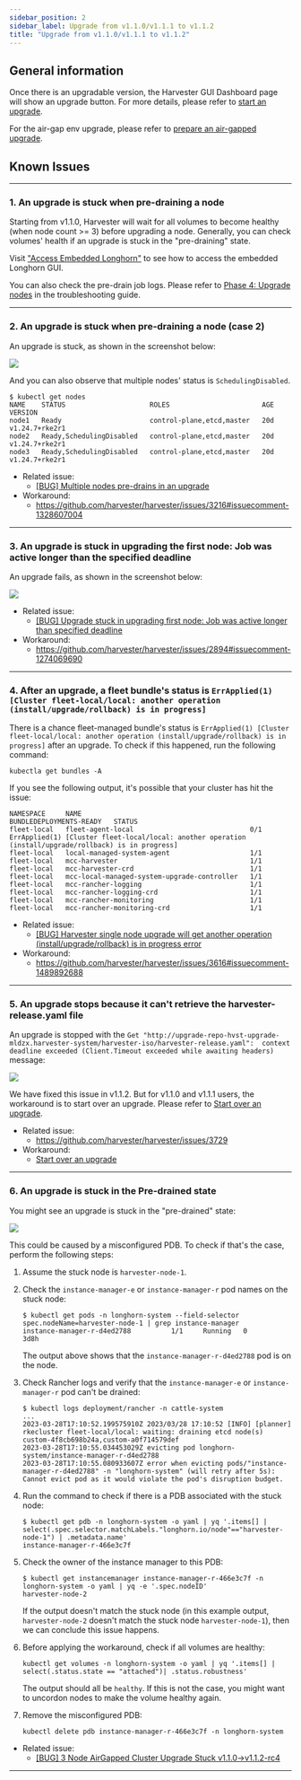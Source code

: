 ```yaml
---
sidebar_position: 2
sidebar_label: Upgrade from v1.1.0/v1.1.1 to v1.1.2
title: "Upgrade from v1.1.0/v1.1.1 to v1.1.2"
---
```




## General information

Once there is an upgradable version, the Harvester GUI Dashboard page will show an upgrade button. For more details, please refer to [start an upgrade](./automatic.md#start-an-upgrade).

For the air-gap env upgrade, please refer to [prepare an air-gapped upgrade](./automatic.md#prepare-an-air-gapped-upgrade).


## Known Issues

---

### 1. An upgrade is stuck when pre-draining a node

Starting from v1.1.0, Harvester will wait for all volumes to become healthy (when node count >= 3) before upgrading a node. Generally, you can check volumes' health if an upgrade is stuck in the "pre-draining" state.

Visit ["Access Embedded Longhorn"](../troubleshooting/harvester.md#access-embedded-rancher-and-longhorn-dashboards) to see how to access the embedded Longhorn GUI.

You can also check the pre-drain job logs. Please refer to [Phase 4: Upgrade nodes](./troubleshooting.md#phase-4-upgrade-nodes) in the troubleshooting guide.

---

### 2. An upgrade is stuck when pre-draining a node (case 2)

An upgrade is stuck, as shown in the screenshot below:

![](/img/v1.2/upgrade/known_issues/3216-stuck-pre-drain.png)

And you can also observe that multiple nodes' status is `SchedulingDisabled`.

```
$ kubectl get nodes
NAME    STATUS                     ROLES                       AGE   VERSION
node1   Ready                      control-plane,etcd,master   20d   v1.24.7+rke2r1
node2   Ready,SchedulingDisabled   control-plane,etcd,master   20d   v1.24.7+rke2r1
node3   Ready,SchedulingDisabled   control-plane,etcd,master   20d   v1.24.7+rke2r1
```

- Related issue:
  - [[BUG] Multiple nodes pre-drains in an upgrade](https://github.com/harvester/harvester/issues/3216)
- Workaround:
  - https://github.com/harvester/harvester/issues/3216#issuecomment-1328607004

---

### 3. An upgrade is stuck in upgrading the first node: Job was active longer than the specified deadline

An upgrade fails, as shown in the screenshot below:

![](/img/v1.2/upgrade/known_issues/2894-deadline.png)


- Related issue:
  - [[BUG] Upgrade stuck in upgrading first node: Job was active longer than specified deadline](https://github.com/harvester/harvester/issues/2894)
- Workaround:
  - https://github.com/harvester/harvester/issues/2894#issuecomment-1274069690


---

### 4. After an upgrade, a fleet bundle's status is `ErrApplied(1) [Cluster fleet-local/local: another operation (install/upgrade/rollback) is in progress]`

There is a chance fleet-managed bundle's status is `ErrApplied(1) [Cluster fleet-local/local: another operation (install/upgrade/rollback) is in progress]` after an upgrade. To check if this happened, run the following command:

```
kubectla get bundles -A
```

If you see the following output, it's possible that your cluster has hit the issue:

```
NAMESPACE     NAME                                          BUNDLEDEPLOYMENTS-READY   STATUS
fleet-local   fleet-agent-local                             0/1                       ErrApplied(1) [Cluster fleet-local/local: another operation (install/upgrade/rollback) is in progress]
fleet-local   local-managed-system-agent                    1/1
fleet-local   mcc-harvester                                 1/1
fleet-local   mcc-harvester-crd                             1/1
fleet-local   mcc-local-managed-system-upgrade-controller   1/1
fleet-local   mcc-rancher-logging                           1/1
fleet-local   mcc-rancher-logging-crd                       1/1
fleet-local   mcc-rancher-monitoring                        1/1
fleet-local   mcc-rancher-monitoring-crd                    1/1
```


- Related issue:
  - [[BUG] Harvester single node upgrade will get another operation (install/upgrade/rollback) is in progress error](https://github.com/harvester/harvester/issues/3616)
- Workaround:
  - https://github.com/harvester/harvester/issues/3616#issuecomment-1489892688


---

### 5. An upgrade stops because it can't retrieve the harvester-release.yaml file

An upgrade is stopped with the `Get "http://upgrade-repo-hvst-upgrade-mldzx.harvester-system/harvester-iso/harvester-release.yaml": 
context deadline exceeded (Client.Timeout exceeded while awaiting headers)` message:

![](/img/v1.2/upgrade/known_issues/3729-error.png)

We have fixed this issue in v1.1.2. But for v1.1.0 and v1.1.1 users, the workaround is to start over an upgrade. Please refer to [Start over an upgrade](./troubleshooting.md#start-over-an-upgrade).


- Related issue:
  - https://github.com/harvester/harvester/issues/3729
- Workaround:
  - [Start over an upgrade](./troubleshooting.md#start-over-an-upgrade)

---

### 6. An upgrade is stuck in the Pre-drained state

You might see an upgrade is stuck in the "pre-drained" state:

![](/img/v1.2/upgrade/known_issues/3730-stuck.png)

This could be caused by a misconfigured PDB. To check if that's the case, perform the following steps:

1. Assume the stuck node is `harvester-node-1`.
1. Check the `instance-manager-e` or `instance-manager-r` pod names on the stuck node:

    ```
    $ kubectl get pods -n longhorn-system --field-selector spec.nodeName=harvester-node-1 | grep instance-manager
    instance-manager-r-d4ed2788          1/1     Running   0              3d8h
    ```

    The output above shows that the `instance-manager-r-d4ed2788` pod is on the node. 

1. Check Rancher logs and verify that the `instance-manager-e` or `instance-manager-r` pod can't be drained:

    ```
    $ kubectl logs deployment/rancher -n cattle-system
    ...
    2023-03-28T17:10:52.199575910Z 2023/03/28 17:10:52 [INFO] [planner] rkecluster fleet-local/local: waiting: draining etcd node(s) custom-4f8cb698b24a,custom-a0f714579def
    2023-03-28T17:10:55.034453029Z evicting pod longhorn-system/instance-manager-r-d4ed2788
    2023-03-28T17:10:55.080933607Z error when evicting pods/"instance-manager-r-d4ed2788" -n "longhorn-system" (will retry after 5s): Cannot evict pod as it would violate the pod's disruption budget.
    ```

1. Run the command to check if there is a PDB associated with the stuck node:

    ```
    $ kubectl get pdb -n longhorn-system -o yaml | yq '.items[] | select(.spec.selector.matchLabels."longhorn.io/node"=="harvester-node-1") | .metadata.name'
    instance-manager-r-466e3c7f
    ```

1. Check the owner of the instance manager to this PDB:

    ```
    $ kubectl get instancemanager instance-manager-r-466e3c7f -n longhorn-system -o yaml | yq -e '.spec.nodeID'
    harvester-node-2
    ```

    If the output doesn't match the stuck node (in this example output, `harvester-node-2` doesn't match the stuck node `harvester-node-1`), then we can conclude this issue happens.

1. Before applying the workaround, check if all volumes are healthy:

    ```
    kubectl get volumes -n longhorn-system -o yaml | yq '.items[] | select(.status.state == "attached")| .status.robustness'
    ```

    The output should all be `healthy`. If this is not the case, you might want to uncordon nodes to make the volume healthy again.

1.  Remove the misconfigured PDB:

    ```
    kubectl delete pdb instance-manager-r-466e3c7f -n longhorn-system
    ```

- Related issue:
  - [[BUG] 3 Node AirGapped Cluster Upgrade Stuck v1.1.0->v1.1.2-rc4](https://github.com/harvester/harvester/issues/3730 )

---
